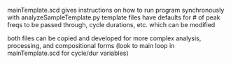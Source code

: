 mainTemplate.scd gives instructions on how to run program synchronously with analyzeSampleTemplate.py
template files have defaults for # of peak freqs to be passed through, cycle durations, etc. which can be modified

both files can be copied and developed for more complex analysis, processing, and compositional forms (look to main loop in mainTemplate.scd for cycle/dur variables)
